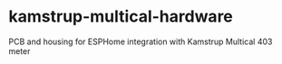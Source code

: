 # kamstrup-multical-hardware
PCB and housing for ESPHome integration with Kamstrup Multical 403 meter
